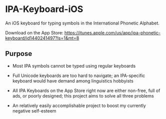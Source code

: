 # IPA-Keyboard-iOS

An iOS keyboard for typing symbols in the International Phonetic Alphabet. 

Download on the App Store: https://itunes.apple.com/us/app/ipa-phonetic-keyboard/id1440241497?ls=1&mt=8

## Purpose

* Most IPA symbols cannot be typed using regular keyboards

* Full Unicode keyboards are too hard to navigate; an IPA-specific keyboard would have demand among linguistics hobbyists

* All IPA Keyboards on the App Store right now are either non-free, full of ads, or poorly designed; this project aims to solve all three problems

* An relatively easily accomplishable project to boost my currently negative self-esteem
